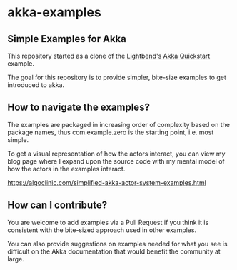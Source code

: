 # akka-examples
## Simple Examples for Akka

This repository started as a clone of the [Lightbend's Akka Quickstart](https://developer.lightbend.com/guides/akka-quickstart-scala) example.

The goal for this repository is to provide simpler, bite-size examples to get introduced to akka.

## How to navigate the examples?
The examples are packaged in increasing order of complexity based on the package names, thus com.example.zero is the starting point, i.e. most simple.

To get a visual representation of how the actors interact, you can view my blog page where I expand upon the source code with my mental model
of how the actors in the examples interact.

https://algoclinic.com/simplified-akka-actor-system-examples.html

## How can I contribute?
You are welcome to add examples via a Pull Request if you think it is consistent with the bite-sized approach used in other examples.

You can also provide suggestions on examples needed for what you see is difficult on the Akka documentation that would benefit the community at large.

